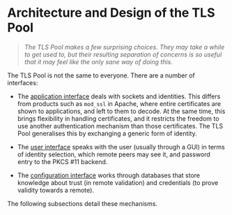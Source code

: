 Architecture and Design of the TLS Pool
=======================================

>   *The TLS Pool makes a few surprising choices. They may take a while to get
>   used to, but their resulting separation of concerns is so useful that it may
>   feel like the only sane way of doing this.*

The TLS Pool is not the same to everyone. There are a number of interfaces:

-   The [application interface](archdsn-applif-sock-id.html) deals with sockets and
    identities.  This differs from products such as `mod_ssl` in Apache,
    where entire certificates are shown to applications, and left to them to
    decode.  At the same time, this brings flexibility in handling certificates,
    and it restricts the freedom to use another authentication mechanism than
    those certificates.  The TLS Pool generalises this by exchanging a generic
    form of identity.

-   The [user interface](archdsn-usrif-id-visible.html) speaks with the user (usually
    through a GUI) in terms of identity selection, which remote peers may see
    it, and password entry to the PKCS \#11 backend.

-   The [configuration interface](archdsn-cfgif-cred-trust.html) works through databases that
    store knowledge about trust (in remote validation) and credentials (to prove
    validity towards a remote).

The following subsections detail these mechanisms.
